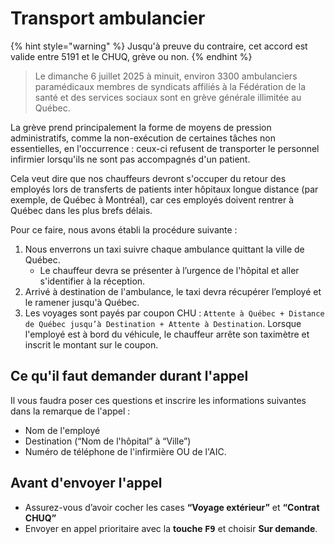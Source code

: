 # Transport ambulancier

{% hint style="warning" %}
Jusqu'à preuve du contraire, cet accord est valide entre 5191 et le CHUQ, grève ou non.
{% endhint %}

> Le dimanche 6 juillet 2025 à minuit, environ 3300 ambulanciers paramédicaux membres de syndicats affiliés à la Fédération de la santé et des services sociaux sont en grève générale illimitée au Québec.

La grève prend principalement la forme de moyens de pression administratifs, comme la non-exécution de certaines tâches non essentielles, en l'occurrence : ceux-ci refusent de transporter le personnel infirmier lorsqu'ils ne sont pas accompagnés d'un patient.

Cela veut dire que nos chauffeurs devront s'occuper du retour des employés lors de transferts de patients inter hôpitaux longue distance (par exemple, de Québec à Montréal), car ces employés doivent rentrer à Québec dans les plus brefs délais.

Pour ce faire, nous avons établi la procédure suivante :

1. Nous enverrons un taxi suivre chaque ambulance quittant la ville de Québec.
   * Le chauffeur devra se présenter à l’urgence de l'hôpital et aller s'identifier à la réception.
2. Arrivé à destination de l'ambulance, le taxi devra récupérer l’employé et le ramener jusqu'à Québec.
3. Les voyages sont payés par coupon CHU : `Attente à Québec + Distance de Québec jusqu’à Destination + Attente à Destination`. Lorsque l'employé est à bord du véhicule, le chauffeur arrête son taximètre et inscrit le montant sur le coupon.

## Ce qu'il faut demander durant l'appel

Il vous faudra poser ces questions et inscrire les informations suivantes dans la remarque de l'appel :

* Nom de l'employé
* Destination (“Nom de l'hôpital” à “Ville”)
* Numéro de téléphone de l'infirmière OU de l'AIC.

## Avant d'envoyer l'appel

* Assurez-vous d’avoir cocher les cases **“Voyage extérieur”** et **“Contrat CHUQ”**
* Envoyer en appel prioritaire avec la **touche&#x20;**<kbd>**F9**</kbd> et choisir **Sur demande**.

